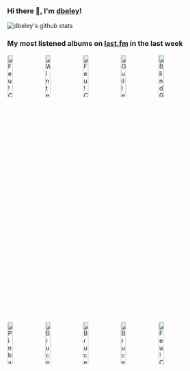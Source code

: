 ### Hi there 👋, I'm [dbeley](https://dbeley.ovh/en)!

![dbeley's github stats](https://github-readme-stats.vercel.app/api?username=dbeley)

### My most listened albums on [last.fm](https://www.last.fm/user/d_beley) in the last week

[<img src='https://lastfm.freetls.fastly.net/i/u/300x300/13d37a2583629bfb34db288d26d0ee4d.jpg' width='16%' height='16%' alt='Feu! Chatterton - Palais dargile'>](https://www.last.fm/music/feu%2521%2bchatterton/palais%2bd%2527argile)&nbsp;
[<img src='https://lastfm.freetls.fastly.net/i/u/300x300/e241cde264da4a7890699e3e82589daa.jpg' width='16%' height='16%' alt='Wintersleep - Untitled'>](https://www.last.fm/music/wintersleep/untitled)&nbsp;
[<img src='https://lastfm.freetls.fastly.net/i/u/300x300/62accf818888d008f01b7fbed5d93e93.jpg' width='16%' height='16%' alt='Feu! Chatterton - LOiseleur'>](https://www.last.fm/music/feu%2521%2bchatterton/l%2527oiseleur)&nbsp;
[<img src='https://lastfm.freetls.fastly.net/i/u/300x300/5c28f1a8eb502e5316fdbcaa1daa7b83.png' width='16%' height='16%' alt='Guillemots - Through The Windowpane'>](https://www.last.fm/music/guillemots/through%2bthe%2bwindowpane)&nbsp;
[<img src='https://lastfm.freetls.fastly.net/i/u/300x300/83d1a299ccdfa83c7b27e303ba611fb0.jpg' width='16%' height='16%' alt='Blind Guardian - Somewhere Far Beyond'>](https://www.last.fm/music/blind%2bguardian/somewhere%2bfar%2bbeyond)&nbsp;
<br>
[<img src='https://lastfm.freetls.fastly.net/i/u/300x300/02425ed2a34f4319c331bd7eeaddf9c3.jpg' width='16%' height='16%' alt='Pinback - Autumn Of The Seraphs'>](https://www.last.fm/music/pinback/autumn%2bof%2bthe%2bseraphs)&nbsp;
[<img src='https://lastfm.freetls.fastly.net/i/u/300x300/d13647f58c66d516599fba9ac7c7c3ac.jpg' width='16%' height='16%' alt='Bruce Springsteen - Darkness on the Edge of Town'>](https://www.last.fm/music/bruce%2bspringsteen/darkness%2bon%2bthe%2bedge%2bof%2btown)&nbsp;
[<img src='https://lastfm.freetls.fastly.net/i/u/300x300/92587764cd2b43baadcc8c22cdfc53a3.png' width='16%' height='16%' alt='Bruce Springsteen - Nebraska'>](https://www.last.fm/music/bruce%2bspringsteen/nebraska)&nbsp;
[<img src='https://lastfm.freetls.fastly.net/i/u/300x300/425b143a0bed4b69b8761140df66077d.png' width='16%' height='16%' alt='Bruce Springsteen - We Shall Overcome: The Seeger Sessions'>](https://www.last.fm/music/bruce%2bspringsteen/we%2bshall%2bovercome%253a%2bthe%2bseeger%2bsessions)&nbsp;
[<img src='https://lastfm.freetls.fastly.net/i/u/300x300/b847247147ce9185a3845a0b62d37550.jpg' width='16%' height='16%' alt='Feu! Chatterton - Ici le Jour (a tout enseveli)'>](https://www.last.fm/music/feu%2521%2bchatterton/ici%2ble%2bjour%2b%2528a%2btout%2benseveli%2529)&nbsp;
<br>
